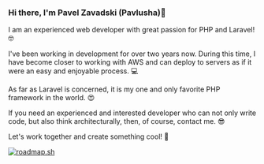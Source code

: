 ### Hi there, I'm Pavel Zavadski (Pavlusha)👋

I am an experienced web developer with great passion for PHP and Laravel! 🤓

I've been working in development for over two years now. During this time, I have become closer to working with AWS and can deploy to servers as if it were an easy and enjoyable process. 💻

As far as Laravel is concerned, it is my one and only favorite PHP framework in the world. 😍

If you need an experienced and interested developer who can not only write code, but also think architecturally, then, of course, contact me. 😎

Let's work together and create something cool! 💪

<div align="left">
  <a href="https://roadmap.sh"><img src="https://api.roadmap.sh/v1-badge/wide/64faddb85ce9f4ca58a2dc72?variant=dark&roadmaps=backend%2Cdevops%2Cpostgresql-dba%2Cdocker" alt="roadmap.sh"/></a>
</div>

